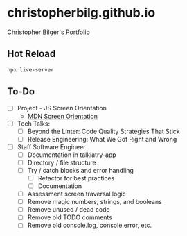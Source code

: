# christopherbilg.github.io

Christopher Bilger's Portfolio

## Hot Reload

```bash
npx live-server
```

## To-Do

- [ ] Project - JS Screen Orientation
  - [MDN Screen Orientation](https://developer.mozilla.org/en-US/docs/Web/API/ScreenOrientation)
- [ ] Tech Talks:
  - [ ] Beyond the Linter: Code Quality Strategies That Stick
  - [ ] Release Engineering: What We Got Right and Wrong
- [ ] Staff Software Engineer
  - [ ] Documentation in talkiatry-app
  - [ ] Directory / file structure
  - [ ] Try / catch blocks and error handling
    - [ ] Refactor for best practices
    - [ ] Documentation
  - [ ] Assessment screen traversal logic
  - [ ] Remove magic numbers, strings, and booleans
  - [ ] Remove unused / dead code
  - [ ] Remove old TODO comments
  - [ ] Remove old console.log, console.error, etc.

